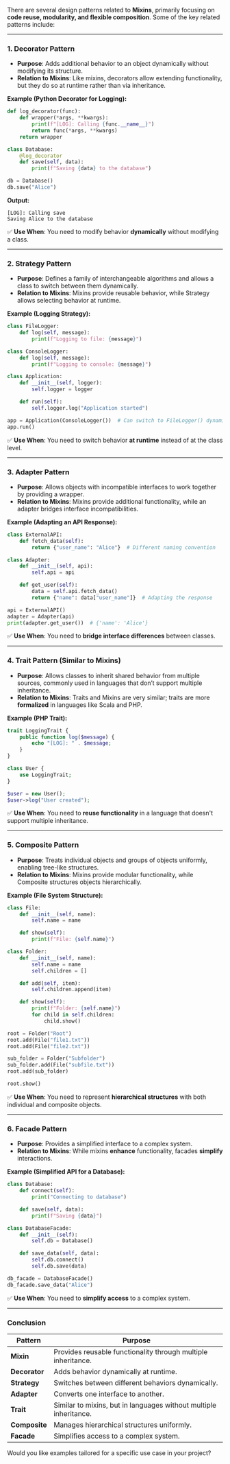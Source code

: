 There are several design patterns related to **Mixins**, primarily focusing on **code reuse, modularity, and flexible composition**. Some of the key related patterns include:

---

### **1. Decorator Pattern**
- **Purpose**: Adds additional behavior to an object dynamically without modifying its structure.
- **Relation to Mixins**: Like mixins, decorators allow extending functionality, but they do so at runtime rather than via inheritance.

**Example (Python Decorator for Logging):**
```python
def log_decorator(func):
    def wrapper(*args, **kwargs):
        print(f"[LOG]: Calling {func.__name__}")
        return func(*args, **kwargs)
    return wrapper

class Database:
    @log_decorator
    def save(self, data):
        print(f"Saving {data} to the database")

db = Database()
db.save("Alice")
```
**Output:**
```
[LOG]: Calling save
Saving Alice to the database
```

✅ **Use When**: You need to modify behavior **dynamically** without modifying a class.

---

### **2. Strategy Pattern**
- **Purpose**: Defines a family of interchangeable algorithms and allows a class to switch between them dynamically.
- **Relation to Mixins**: Mixins provide reusable behavior, while Strategy allows selecting behavior at runtime.

**Example (Logging Strategy):**
```python
class FileLogger:
    def log(self, message):
        print(f"Logging to file: {message}")

class ConsoleLogger:
    def log(self, message):
        print(f"Logging to console: {message}")

class Application:
    def __init__(self, logger):
        self.logger = logger

    def run(self):
        self.logger.log("Application started")

app = Application(ConsoleLogger())  # Can switch to FileLogger() dynamically
app.run()
```
✅ **Use When**: You need to switch behavior **at runtime** instead of at the class level.

---

### **3. Adapter Pattern**
- **Purpose**: Allows objects with incompatible interfaces to work together by providing a wrapper.
- **Relation to Mixins**: Mixins provide additional functionality, while an adapter bridges interface incompatibilities.

**Example (Adapting an API Response):**
```python
class ExternalAPI:
    def fetch_data(self):
        return {"user_name": "Alice"}  # Different naming convention

class Adapter:
    def __init__(self, api):
        self.api = api

    def get_user(self):
        data = self.api.fetch_data()
        return {"name": data["user_name"]}  # Adapting the response

api = ExternalAPI()
adapter = Adapter(api)
print(adapter.get_user())  # {'name': 'Alice'}
```
✅ **Use When**: You need to **bridge interface differences** between classes.

---

### **4. Trait Pattern (Similar to Mixins)**
- **Purpose**: Allows classes to inherit shared behavior from multiple sources, commonly used in languages that don’t support multiple inheritance.
- **Relation to Mixins**: Traits and Mixins are very similar; traits are more **formalized** in languages like Scala and PHP.

**Example (PHP Trait):**
```php
trait LoggingTrait {
    public function log($message) {
        echo "[LOG]: " . $message;
    }
}

class User {
    use LoggingTrait;
}

$user = new User();
$user->log("User created");
```
✅ **Use When**: You need to **reuse functionality** in a language that doesn't support multiple inheritance.

---

### **5. Composite Pattern**
- **Purpose**: Treats individual objects and groups of objects uniformly, enabling tree-like structures.
- **Relation to Mixins**: Mixins provide modular functionality, while Composite structures objects hierarchically.

**Example (File System Structure):**
```python
class File:
    def __init__(self, name):
        self.name = name

    def show(self):
        print(f"File: {self.name}")

class Folder:
    def __init__(self, name):
        self.name = name
        self.children = []

    def add(self, item):
        self.children.append(item)

    def show(self):
        print(f"Folder: {self.name}")
        for child in self.children:
            child.show()

root = Folder("Root")
root.add(File("file1.txt"))
root.add(File("file2.txt"))

sub_folder = Folder("Subfolder")
sub_folder.add(File("subfile.txt"))
root.add(sub_folder)

root.show()
```
✅ **Use When**: You need to represent **hierarchical structures** with both individual and composite objects.

---

### **6. Facade Pattern**
- **Purpose**: Provides a simplified interface to a complex system.
- **Relation to Mixins**: While mixins **enhance** functionality, facades **simplify** interactions.

**Example (Simplified API for a Database):**
```python
class Database:
    def connect(self):
        print("Connecting to database")

    def save(self, data):
        print(f"Saving {data}")

class DatabaseFacade:
    def __init__(self):
        self.db = Database()

    def save_data(self, data):
        self.db.connect()
        self.db.save(data)

db_facade = DatabaseFacade()
db_facade.save_data("Alice")
```
✅ **Use When**: You need to **simplify access** to a complex system.

---

### **Conclusion**
| **Pattern**       | **Purpose** |
|-------------------|------------|
| **Mixin** | Provides reusable functionality through multiple inheritance. |
| **Decorator** | Adds behavior dynamically at runtime. |
| **Strategy** | Switches between different behaviors dynamically. |
| **Adapter** | Converts one interface to another. |
| **Trait** | Similar to mixins, but in languages without multiple inheritance. |
| **Composite** | Manages hierarchical structures uniformly. |
| **Facade** | Simplifies access to a complex system. |

Would you like examples tailored for a specific use case in your project?